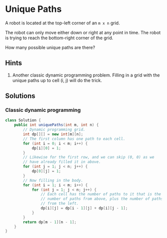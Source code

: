 # Unique Paths

A robot is located at the top-left corner of an `m x n` grid.

The robot can only move either down or right at any point in time. The robot is
trying to reach the bottom-right corner of the grid.

How many possible unique paths are there?

## Hints

1. Another classic dynamic programming problem. Filling in a grid with the
   unique paths up to cell (i, j) will do the trick.

## Solutions

### Classic dynamic programming

```java
class Solution {
    public int uniquePaths(int m, int n) {
        // Dynamic programming grid.
        int dp[][] = new int[m][n];
        // The first column has one path to each cell.
        for (int i = 0; i < m; i++) {
            dp[i][0] = 1;
        }
        // Likewise for the first row, and we can skip (0, 0) as we
        // have already filled it in above.
        for (int j = 1; j < n; j++) {
            dp[0][j] = 1;
        }
        // Now filling in the body.
        for (int i = 1; i < m; i++) {
            for (int j = 1; j < n; j++) {
                // Each cell has the number of paths to it that is the
                // number of paths from above, plus the number of paths
                // from the left.
                dp[i][j] = dp[i - 1][j] + dp[i][j - 1];
            }
        }
        return dp[m - 1][n - 1];
    }
}
```
